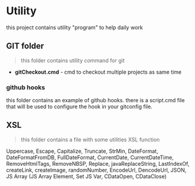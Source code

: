 # Utility
this project contains utility "program" to help daily work

## GIT folder
> this folder contains utility command for git

* **gitCheckout.cmd** - cmd to checkout multiple projects as same time

### github hooks
this folder contains an example of github hooks. there is a script.cmd file that will be used to configure the hook in your gitconfig file.

## XSL
> this folder contains a file with some utilities XSL function

Uppercase, Escape, Capitalize, Truncate, StrMin, DateFormat, DateFormatFromDB, FullDateFormat, CurrentDate, CurrentDateTime, RemoveHtmlTags, RemoveNBSP, Replace, javaReplaceString, LastIndexOf, createLink, createImage, randomNumber, EncodeUrl, DencodeUrl, JSON, JS Array (JS Array Element, Set JS Var, CDataOpen, CDataClose)
